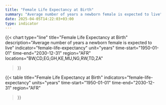 ```yaml
---
title: "Female Life Expectancy at Birth"
summary: "Average number of years a newborn female is expected to live"
date: 2025-04-05T14:22:03+03:00
type: indicator
---
```


{{< chart
    type="line"
    title="Female Life Expectancy at Birth"
    description="Average number of years a newborn female is expected to live"
    indicator="female-life-expectancy"
    unit="years"
    time-start="1950-01-01"
    time-end="2030-12-31"
    region="AFR"
    locations="BW,CD,EG,GH,KE,MU,NG,RW,TD,ZA"
>}}

{{< table
    title="Female Life Expectancy at Birth"
    indicators="female-life-expectancy"
    units="years"
    time-start="1950-01-01"
    time-end="2030-12-31"
    region="AFR"
>}}
